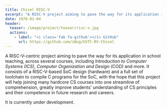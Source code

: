 ```yaml
---
title: Chisel RISC-V
excerpt: "A RISC-V project aiming to pave the way for its application in teaching."
date: 1970-01-04
header:
  teaser: /image/project/teaser/risc-v.jpg
  actions:
    - label: "<i class='fab fa-github'></i> GitHub"
      url: https://github.com/iBug/USTC-RV-Chisel
---
```


A RISC-V-centric project aiming to pave the way for its application in school teaching,
across several courses, including *Introduction to Computer Systems (ICS)*, *Computer Organization and Design (COD)* and more.
It consists of a RISC-V-based SoC design (hardware) and a full set of toolchain to compile C programs for the SoC,
with the hope that this project will help joining many hardcore CS courses into one streamline of comprehension,
greatly improve students' understanding of CS principles and their competence in future research and careers.

It is currently under development.
